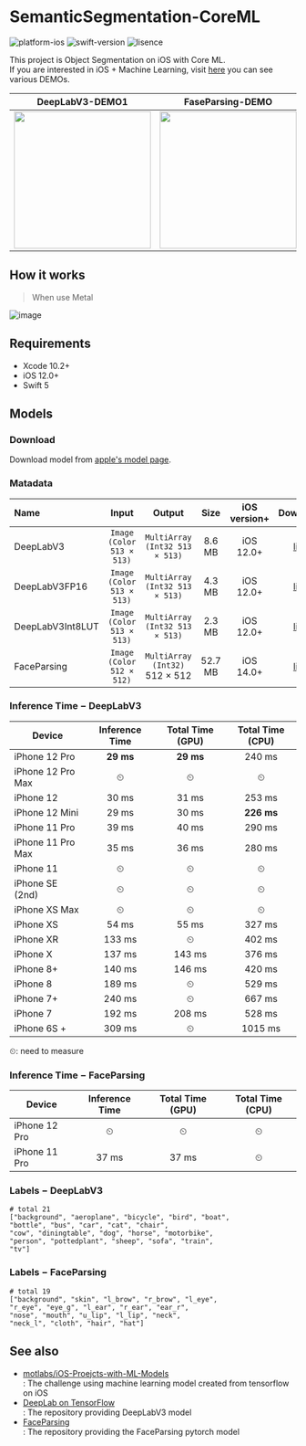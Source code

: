 # SemanticSegmentation-CoreML

![platform-ios](https://img.shields.io/badge/platform-ios-lightgrey.svg)
![swift-version](https://img.shields.io/badge/swift-5.0-red.svg)
![lisence](https://img.shields.io/badge/license-MIT-black.svg)

This project is Object Segmentation on iOS with Core ML.<br>If you are interested in iOS + Machine Learning, visit [here](https://github.com/motlabs/iOS-Proejcts-with-ML-Models) you can see various DEMOs.<br>

| DeepLabV3-DEMO1                                              | FaseParsing-DEMO                                             | DeepLabV3-DEMO-2                              | DeepLabV3-DEMO-3                              |
| ------------------------------------------------------------ | ------------------------------------------------------------ | --------------------------------------------- | --------------------------------------------- |
| <img src="https://user-images.githubusercontent.com/37643248/99242802-167ad280-2843-11eb-959a-5fe3b169d8f0.gif" width=240px> | <img src="https://user-images.githubusercontent.com/37643248/110972921-e8943d80-839f-11eb-9559-2a32d3b56de0.gif" width=240px> | <img src="resource/IMG_3633.PNG" width=240px> | <img src="resource/IMG_3635.PNG" width=240px> |

## How it works

> When use Metal

![image](https://user-images.githubusercontent.com/37643248/100520189-da9b2200-31df-11eb-928f-db6f503ea4e0.png)

## Requirements

- Xcode 10.2+
- iOS 12.0+
- Swift 5

## Models

### Download

Download model from [apple's model page](https://developer.apple.com/machine-learning/models/).

### Matadata

| Name             |           Input           |             Output             |  Size   | iOS version+ |                           Download                           |
| :--------------- | :-----------------------: | :----------------------------: | :-----: | :----------: | :----------------------------------------------------------: |
| DeepLabV3        | `Image (Color 513 × 513)` | `MultiArray (Int32 513 × 513)` | 8.6 MB  |  iOS 12.0+   | [link](https://developer.apple.com/machine-learning/models/) |
| DeepLabV3FP16    | `Image (Color 513 × 513)` | `MultiArray (Int32 513 × 513)` | 4.3 MB  |  iOS 12.0+   | [link](https://developer.apple.com/machine-learning/models/) |
| DeepLabV3Int8LUT | `Image (Color 513 × 513)` | `MultiArray (Int32 513 × 513)` | 2.3 MB  |  iOS 12.0+   | [link](https://developer.apple.com/machine-learning/models/) |
| FaceParsing      | `Image (Color 512 × 512)` | `MultiArray (Int32)` 512 × 512 | 52.7 MB |  iOS 14.0+   | [link](https://github.com/tucan9389/SemanticSegmentation-CoreML/releases/download/support-face-parsing/FaceParsing.mlmodel) |

### Inference Time − DeepLabV3

| Device            | Inference Time | Total Time (GPU) | Total Time (CPU) |
| ----------------- | :------------: | :--------------: | :--------------: |
| iPhone 12 Pro     |   **29 ms**    |    **29 ms**     |      240 ms      |
| iPhone 12 Pro Max |       ⏲        |        ⏲        |        ⏲        |
| iPhone 12         |     30 ms      |      31 ms       |     253 ms       |
| iPhone 12 Mini    |     29 ms      |      30 ms       |   **226 ms**     |
| iPhone 11 Pro     |     39 ms      |      40 ms       |      290 ms      |
| iPhone 11 Pro Max |     35 ms      |      36 ms       |      280 ms      |
| iPhone 11         |       ⏲        |        ⏲         |        ⏲        |
| iPhone SE (2nd)   |       ⏲        |        ⏲         |        ⏲        |
| iPhone XS Max     |       ⏲        |        ⏲         |        ⏲        |
| iPhone XS         |     54 ms      |      55 ms        |      327 ms      |
| iPhone XR         |     133 ms     |        ⏲         |      402 ms      |
| iPhone X          |     137 ms     |      143 ms       |      376 ms      |
| iPhone 8+         |     140 ms     |      146 ms       |      420 ms      |
| iPhone 8          |     189 ms     |        ⏲         |      529 ms      |
| iPhone 7+         |     240 ms     |        ⏲         |      667 ms      |
| iPhone 7          |     192 ms     |      208 ms       |      528 ms      |
| iPhone 6S +       |     309 ms     |        ⏲         |     1015 ms      |

⏲: need to measure

### Inference Time − FaceParsing

| Device        | Inference Time | Total Time (GPU) | Total Time (CPU) |
| ------------- | :------------: | :--------------: | :--------------: |
| iPhone 12 Pro |       ⏲        |        ⏲         |        ⏲         |
| iPhone 11 Pro |     37 ms      |      37 ms       |        ⏲         |

### Labels − DeepLabV3

```
# total 21
["background", "aeroplane", "bicycle", "bird", "boat", 
"bottle", "bus", "car", "cat", "chair", 
"cow", "diningtable", "dog", "horse", "motorbike", 
"person", "pottedplant", "sheep", "sofa", "train", 
"tv"]
```

### Labels − FaceParsing

```
# total 19
["background", "skin", "l_brow", "r_brow", "l_eye", 
"r_eye", "eye_g", "l_ear", "r_ear", "ear_r", 
"nose", "mouth", "u_lip", "l_lip", "neck", 
"neck_l", "cloth", "hair", "hat"]
```

## See also

- [motlabs/iOS-Proejcts-with-ML-Models](https://github.com/motlabs/iOS-Proejcts-with-ML-Models)<br>
  : The challenge using machine learning model created from tensorflow on iOS
- [DeepLab on TensorFlow](https://github.com/tensorflow/models/tree/master/research/deeplab)<br>
  : The repository providing DeepLabV3 model
- [FaceParsing](https://github.com/zllrunning/face-parsing.PyTorch)<Br>: The repository providing the FaceParsing pytorch model
